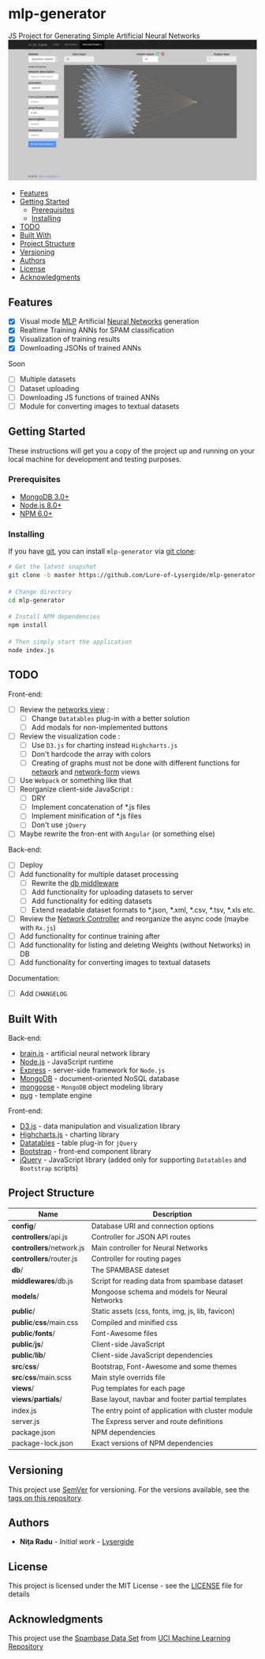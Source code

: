 # mlp-generator

JS Project for Generating Simple Artificial Neural Networks
![Logo](logo.png "Screenshot")

  - [Features](#features)
  - [Getting Started](#getting-started)
    - [Prerequisites](#prerequisites)
    - [Installing](#installing)
  - [TODO](#todo)
  - [Built With](#built-with)
  - [Project Structure](#project-structure)
  - [Versioning](#versioning)
  - [Authors](#authors)
  - [License](#license)
  - [Acknowledgments](#acknowledgments)

## Features

- [x] Visual mode [MLP](https://en.wikipedia.org/wiki/Multilayer_perceptron) Artificial [Neural Networks](https://en.wikipedia.org/wiki/Artificial_neural_network) generation
- [x] Realtime Training ANNs for SPAM classification
- [x] Visualization of training results
- [x] Downloading JSONs of trained ANNs

Soon
- [ ] Multiple datasets
- [ ] Dataset uploading
- [ ] Downloading JS functions of trained ANNs
- [ ] Module for converting images to textual datasets

## Getting Started

These instructions will get you a copy of the project up and running on your local machine for development and testing purposes.

### Prerequisites

- [MongoDB 3.0+](https://mongodb.org/downloads)
- [Node.js 8.0+](https://nodejs.org/en/download)
- [NPM 6.0+](https://www.npmjs.com/get-npm)

### Installing

If you have [git](https://git-scm.com), you can install `mlp-generator` via [git clone](https://git-scm.com/docs/git-clone):

```bash
# Get the latest snapshot
git clone -b master https://github.com/Lure-of-Lysergide/mlp-generator

# Change directory
cd mlp-generator

# Install NPM dependencies
npm install

# Then simply start the application
node index.js
```

## TODO

Front-end:
- [ ] Review the [networks view](views/networks.pug) :
  - [ ] Change `Datatables` plug-in with a better solution
  - [ ] Add modals for non-implemented buttons
- [ ] Review the visualization code :
  - [ ] Use `D3.js` for charting instead `Highcharts.js`
  - [ ] Don't hardcode the array with colors
  - [ ] Creating of graphs must not be done with different functions for [network](views/network.pug) and [network-form](views/network-form.pug) views
- [ ] Use `Webpack` or something like that
- [ ] Reorganize client-side JavaScript :
  - [ ] DRY
  - [ ] Implement concatenation of *.js files
  - [ ] Implement minification of *.js files
  - [ ] Don't use `jQuery`
- [ ] Maybe rewrite the fron-ent with `Angular` (or something else)

Back-end:
- [ ] Deploy
- [ ] Add functionality for multiple dataset processing
  - [ ] Rewrite the [db middleware](middlewares/db.js)
  - [ ] Add functionality for uploading datasets to server
  - [ ] Add functionality for editing datasets
  - [ ] Extend readable dataset formats to *.json, *.xml, *.csv, *.tsv, *.xls etc.
- [ ] Review the [Network Controller](controllers/network.js) and reorganize the async code (maybe with `Rx.js`)
- [ ] Add functionality for continue training after 
- [ ] Add functionality for listing and deleting Weights (without Networks) in DB
- [ ] Add functionality for converting images to textual datasets

Documentation:
- [ ] Add `CHANGELOG`

## Built With

Back-end:
* [brain.js](https://github.com/BrainJS/brain.js) - artificial neural network library
* [Node.js](http://nodejs.org) - JavaScript runtime
* [Express](http://expressjs.com) - server-side framework for `Node.js`
* [MongoDB](https://www.mongodb.com) - document-oriented NoSQL database
* [mongoose](http://mongoosejs.com) - `MongoDB` object modeling library
* [pug](https://pugjs.org) - template engine

Front-end:
* [D3.js](https://d3js.org) - data manipulation and visualization library
* [Highcharts.js](https://highcharts.com) - charting library
* [Datatables](https://datatables.net/) - table plug-in for `jQuery`
* [Bootstrap](https://getbootstrap.com) - front-end component library
* [jQuery](https://jquery.com/) - JavaScript library (added only for supporting `Datatables` and `Bootstrap` scripts)

## Project Structure

| Name                        | Description                                        |
| --------------------------- | -------------------------------------------------- |
| **config**/                 | Database URI and connection options                |
| **controllers**/api.js      | Controller for JSON API routes                     |
| **controllers**/network.js  | Main controller for Neural Networks                |
| **controllers**/router.js   | Controller for routing pages                       |
| **db**/                     | The SPAMBASE dateset                               |
| **middlewares**/db.js       | Script for reading data from spambase dataset      |
| **models**/                 | Mongoose schema and models for Neural Networks     |
| **public**/                 | Static assets (css, fonts, img, js, lib, favicon)  |
| **public**/**css**/main.css | Compiled and minified css                          |
| **public**/**fonts**/       | Font-Awesome files                                 |
| **public**/**js**/          | Client-side JavaScript                             |
| **public**/**lib**/         | Client-side JavaScript dependencies                |
| **src**/**css**/            | Bootstrap, Font-Awesome and some themes            |
| **src**/**css**/main.scss   | Main style overrids file                           |
| **views**/                  | Pug templates for each page                        |
| **views**/**partials**/     | Base layout, navbar and footer partial templates   |
| index.js                    | The entry point of application with cluster module |
| server.js                   | The Express server and route definitions           |
| package.json                | NPM dependencies                                   |
| package-lock.json           | Exact versions of NPM dependencies                 |

## Versioning

This project use [SemVer](http://semver.org/) for versioning. For the versions available, see the [tags on this repository](https://github.com/Lure-of-Lysergide/mlp-generator/tags). 

## Authors

* **Niţa Radu** - *Initial work* - [Lysergide](https://github.com/Lure-of-Lysergide)

## License

This project is licensed under the MIT License - see the [LICENSE](LICENSE) file for details

## Acknowledgments

This project use the [Spambase Data Set](https://archive.ics.uci.edu/ml/datasets/spambase) from [UCI Machine Learning Repository](http://archive.ics.uci.edu/ml)